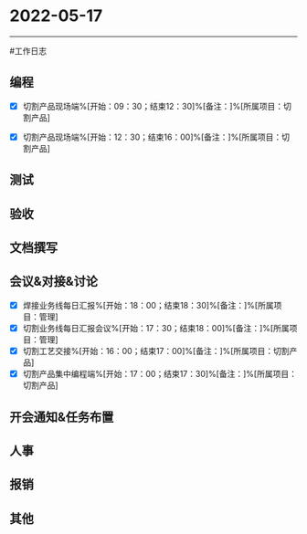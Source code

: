 # 2022-05-17 

---

#工作日志

## 编程
- [x] 切割产品现场端%[开始：09：30；结束12：30]%[备注：]%[所属项目：切割产品]
- [x] 切割产品现场端%[开始：12：30；结束16：00]%[备注：]%[所属项目：切割产品]


## 测试



## 验收 



## 文档撰写 



## 会议&对接&讨论

- [x] 焊接业务线每日汇报%[开始：18：00；结束18：30]%[备注：]%[所属项目：管理]
- [x] 切割业务线每日汇报会议%[开始：17：30；结束18：00]%[备注：]%[所属项目：管理]
- [x] 切割工艺交接%[开始：16：00；结束17：00]%[备注：]%[所属项目：切割产品]
- [x] 切割产品集中编程端%[开始：17：00；结束17：30]%[备注：]%[所属项目：切割产品]

## 开会通知&任务布置



## 人事



## 报销



## 其他




